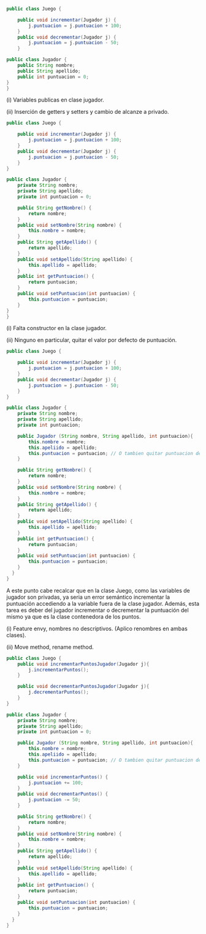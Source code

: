 ```java
public class Juego {

    public void incrementar(Jugador j) {
        j.puntuacion = j.puntuacion + 100;
    }
    public void decrementar(Jugador j) {
        j.puntuacion = j.puntuacion - 50;
    }

public class Jugador {
    public String nombre;
    public String apellido;
    public int puntuacion = 0;
}
}
```
(i) Variables publicas en clase jugador.

(ii) Inserción de getters y setters y cambio de alcanze a privado.

```java
public class Juego {

    public void incrementar(Jugador j) {
        j.puntuacion = j.puntuacion + 100;
    }
    public void decrementar(Jugador j) {
        j.puntuacion = j.puntuacion - 50;
    }
}

public class Jugador {
    private String nombre;
    private String apellido;
    private int puntuacion = 0;

  	public String getNombre() {
  		return nombre;
  	}
  	public void setNombre(String nombre) {
  		this.nombre = nombre;
  	}
  	public String getApellido() {
  		return apellido;
  	}
  	public void setApellido(String apellido) {
  		this.apellido = apellido;
  	}
  	public int getPuntuacion() {
  		return puntuacion;
  	}
  	public void setPuntuacion(int puntuacion) {
  		this.puntuacion = puntuacion;
  	}
}
}
```

(i) Falta constructor en la clase jugador.

(ii) Ninguno en particular, quitar el valor por defecto de puntuación.

```java
public class Juego {

    public void incrementar(Jugador j) {
        j.puntuacion = j.puntuacion + 100;
    }
    public void decrementar(Jugador j) {
        j.puntuacion = j.puntuacion - 50;
    }
}

public class Jugador {
    private String nombre;
    private String apellido;
    private int puntuacion;

    public Jugador (String nombre, String apellido, int puntuacion){
        this.nombre = nombre;
        this.apeliido = apellido;
        this.puntuacion = puntuacion; // O tambien quitar puntuacion del constructor y inicializarla dentro del mismo en 0.
    }

  	public String getNombre() {
  		return nombre;
  	}
  	public void setNombre(String nombre) {
  		this.nombre = nombre;
  	}
  	public String getApellido() {
  		return apellido;
  	}
  	public void setApellido(String apellido) {
  		this.apellido = apellido;
  	}
  	public int getPuntuacion() {
  		return puntuacion;
  	}
  	public void setPuntuacion(int puntuacion) {
  		this.puntuacion = puntuacion;
  	}
  }
}
```

A este punto cabe recalcar que en la clase Juego, como las variables de jugador son privadas, ya seria un error semántico incrementar la puntuación accediendo a la variable fuera de la clase jugador. Además, esta tarea es deber del jugador incrementar o decrementar
la puntuación del mismo ya que es la clase contenedora de los puntos.

(i) Feature envy, nombres no descriptivos. (Aplico renombres en ambas clases).

(ii) Move method, rename method.

```java
public class Juego {
    public void incrementarPuntosJugador(Jugador j){
        j.incrementarPuntos();
    }

    public void decrementarPuntosJugador(Jugador j){
        j.decrementarPuntos();
    }
}

public class Jugador {
    private String nombre;
    private String apellido;
    private int puntuacion = 0;

    public Jugador (String nombre, String apellido, int puntuacion){
        this.nombre = nombre;
        this.apeliido = apellido;
        this.puntuacion = puntuacion; // O tambien quitar puntuacion del constructor y inicializarla dentro del mismo en 0.
    }

    public void incrementarPuntos() {
        j.puntuacion += 100;
    }
    public void decrementarPuntos() {
        j.puntuacion -= 50;
    }

  	public String getNombre() {
  		return nombre;
  	}
  	public void setNombre(String nombre) {
  		this.nombre = nombre;
  	}
  	public String getApellido() {
  		return apellido;
  	}
  	public void setApellido(String apellido) {
  		this.apellido = apellido;
  	}
  	public int getPuntuacion() {
  		return puntuacion;
  	}
  	public void setPuntuacion(int puntuacion) {
  		this.puntuacion = puntuacion;
  	}
  }
}
```


